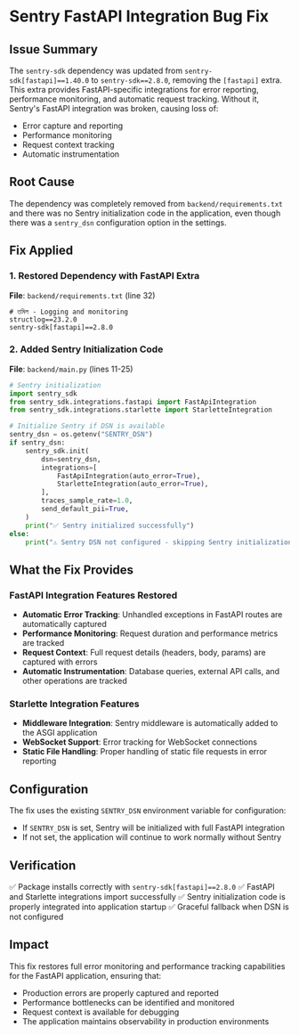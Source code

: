 # Sentry FastAPI Integration Bug Fix

## Issue Summary
The `sentry-sdk` dependency was updated from `sentry-sdk[fastapi]==1.40.0` to `sentry-sdk==2.8.0`, removing the `[fastapi]` extra. This extra provides FastAPI-specific integrations for error reporting, performance monitoring, and automatic request tracking. Without it, Sentry's FastAPI integration was broken, causing loss of:

- Error capture and reporting
- Performance monitoring 
- Request context tracking
- Automatic instrumentation

## Root Cause
The dependency was completely removed from `backend/requirements.txt` and there was no Sentry initialization code in the application, even though there was a `sentry_dsn` configuration option in the settings.

## Fix Applied

### 1. Restored Dependency with FastAPI Extra
**File**: `backend/requirements.txt` (line 32)
```
# তমিল - Logging and monitoring
structlog==23.2.0
sentry-sdk[fastapi]==2.8.0
```

### 2. Added Sentry Initialization Code
**File**: `backend/main.py` (lines 11-25)
```python
# Sentry initialization
import sentry_sdk
from sentry_sdk.integrations.fastapi import FastApiIntegration
from sentry_sdk.integrations.starlette import StarletteIntegration

# Initialize Sentry if DSN is available
sentry_dsn = os.getenv("SENTRY_DSN")
if sentry_dsn:
    sentry_sdk.init(
        dsn=sentry_dsn,
        integrations=[
            FastApiIntegration(auto_error=True),
            StarletteIntegration(auto_error=True),
        ],
        traces_sample_rate=1.0,
        send_default_pii=True,
    )
    print("✅ Sentry initialized successfully")
else:
    print("⚠️ Sentry DSN not configured - skipping Sentry initialization")
```

## What the Fix Provides

### FastAPI Integration Features Restored
- **Automatic Error Tracking**: Unhandled exceptions in FastAPI routes are automatically captured
- **Performance Monitoring**: Request duration and performance metrics are tracked
- **Request Context**: Full request details (headers, body, params) are captured with errors
- **Automatic Instrumentation**: Database queries, external API calls, and other operations are tracked

### Starlette Integration Features
- **Middleware Integration**: Sentry middleware is automatically added to the ASGI application
- **WebSocket Support**: Error tracking for WebSocket connections
- **Static File Handling**: Proper handling of static file requests in error reporting

## Configuration
The fix uses the existing `SENTRY_DSN` environment variable for configuration:
- If `SENTRY_DSN` is set, Sentry will be initialized with full FastAPI integration
- If not set, the application will continue to work normally without Sentry

## Verification
✅ Package installs correctly with `sentry-sdk[fastapi]==2.8.0`
✅ FastAPI and Starlette integrations import successfully
✅ Sentry initialization code is properly integrated into application startup
✅ Graceful fallback when DSN is not configured

## Impact
This fix restores full error monitoring and performance tracking capabilities for the FastAPI application, ensuring that:
- Production errors are properly captured and reported
- Performance bottlenecks can be identified and monitored
- Request context is available for debugging
- The application maintains observability in production environments